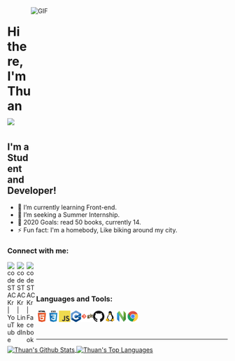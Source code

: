 <img align="right" src="https://media.giphy.com/media/SWoSkN6DxTszqIKEqv/giphy.gif" alt="GIF" width="450" height="400">

<h1>
     Hi there, I'm Thuan <img src="https://raw.githubusercontent.com/tobimori/tobimori/main/wave.gif">
</h1>

## I'm a Student and Developer!

- 🌱 I’m currently learning Front-end.
- 👯 I’m seeking a Summer Internship.
- 🥅 2020 Goals: read 50 books, currently 14.
- ⚡ Fun fact: I'm a homebody, Like biking around my city.

### Connect with me:

<!-- <div>Icons made by <a href="https://www.flaticon.com/authors/pixel-perfect" title="Pixel perfect">Pixel perfect</a> from <a href="https://www.flaticon.com/" title="Flaticon">www.flaticon.com</a></div> -->

[<img align="left" alt="codeSTACKr | YouTube" width="22px" src="https://raw.githubusercontent.com/thuanpham2311/img/master/icons/youtube.svg" />][youtube]
[<img align="left" alt="codeSTACKr | LinkedIn" width="22px" src="https://raw.githubusercontent.com/thuanpham2311/img/master/icons/linkedin.svg" />][linkedin]
[<img align="left" alt="codeSTACKr | Facebook" width="22px" src="https://raw.githubusercontent.com/thuanpham2311/img/master/icons/facebook.svg" />][facebook]

<br />
<br />
<br />

### Languages and Tools:

<img align="left" alt="HTML5" width="26px" src="https://raw.githubusercontent.com/github/explore/80688e429a7d4ef2fca1e82350fe8e3517d3494d/topics/html/html.png" />
<img align="left" alt="CSS3" width="26px" src="https://raw.githubusercontent.com/github/explore/80688e429a7d4ef2fca1e82350fe8e3517d3494d/topics/css/css.png" />
<img align="left" alt="JavaScript" width="26px" src="https://raw.githubusercontent.com/github/explore/80688e429a7d4ef2fca1e82350fe8e3517d3494d/topics/javascript/javascript.png" />
<img align="left" alt="C++" width="26px" src="https://raw.githubusercontent.com/github/explore/80688e429a7d4ef2fca1e82350fe8e3517d3494d/topics/cpp/cpp.png" />
<img align="left" alt="Git" width="26px" src="https://raw.githubusercontent.com/github/explore/80688e429a7d4ef2fca1e82350fe8e3517d3494d/topics/git/git.png" />
<img align="left" alt="GitHub" width="26px" src="https://raw.githubusercontent.com/github/explore/78df643247d429f6cc873026c0622819ad797942/topics/github/github.png" />
<img align="left" alt="Linux" width="26px" src="https://raw.githubusercontent.com/github/explore/80688e429a7d4ef2fca1e82350fe8e3517d3494d/topics/linux/linux.png" />
<img align="left" alt="Neovim" width="26px" src="https://raw.githubusercontent.com/github/explore/26674e638508ac4a4e113ee32d6755ebfa000569/topics/neovim/neovim.png" />
<img align="left" alt="Chrome" width="26px" src="https://raw.githubusercontent.com/github/explore/80688e429a7d4ef2fca1e82350fe8e3517d3494d/topics/chrome/chrome.png" />

<br />
<br />
<br />

---

<a href="https://github.com/anuraghazra/github-readme-stats">
  <img align="center" alt="Thuan's Github Stats" src="https://github-readme-stats.vercel.app/api?username=thuanpham2311&show_icons=true&hide_border=true" />
</a>
<a href="https://github.com/anuraghazra/github-readme-stats">
  <img align="center" alt="Thuan's Top Languages" src="https://github-readme-stats.vercel.app/api/top-langs/?username=thuanpham2311&layout=compact&hide_border=true" />
</a>

[youtube]: https://www.youtube.com/channel/UCLAeh5SDjUBOjnE8HTXJLGw
[linkedin]: https://linkedin.com/in/thuanpham2311
[facebook]: https://facebook.com/thuanpham2311
